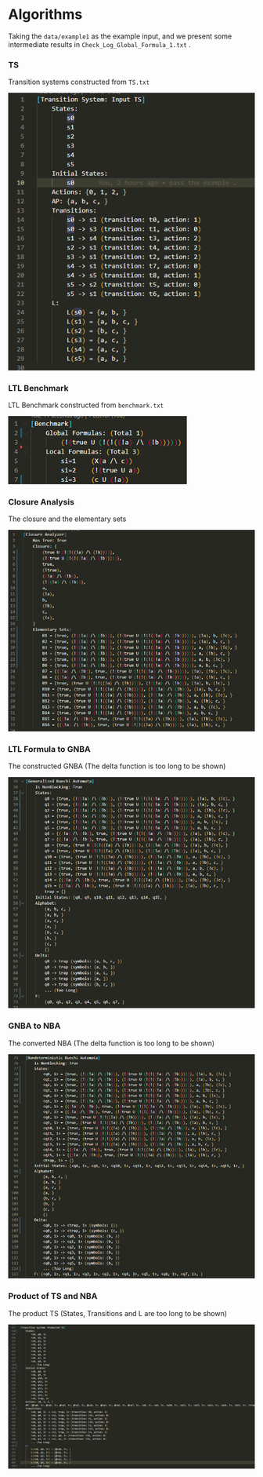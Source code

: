# Algorithms

Taking the `data/example1` as the example input, and we present some intermediate results in `Check_Log_Global_Formula_1.txt` .

### TS

Transition systems constructed from `TS.txt`

![](../assets/ts.png)

### LTL Benchmark

LTL Benchmark constructed from `benchmark.txt`

![](../assets/benchmark.png)

### Closure Analysis

The closure and the elementary sets

![](../assets/closure.png)

### LTL Formula to GNBA

The constructed GNBA (The delta function is too long to be shown)

![](../assets/gnba.png)

### GNBA to NBA

The converted NBA (The delta function is too long to be shown)

![](../assets/nba.png)

### Product of TS and NBA

The product TS (States, Transitions and L are too long to be shown)

![](../assets/product.png)